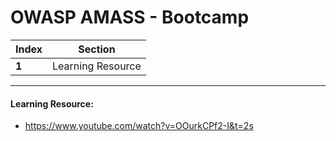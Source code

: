 # OWASP AMASS - Bootcamp
Index | Section
--- | ---
**1** | Learning Resource

___


#### Learning Resource: 

* https://www.youtube.com/watch?v=OOurkCPf2-I&t=2s